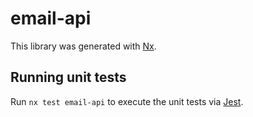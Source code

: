 # email-api

This library was generated with [Nx](https://nx.dev).

## Running unit tests

Run `nx test email-api` to execute the unit tests via [Jest](https://jestjs.io).
